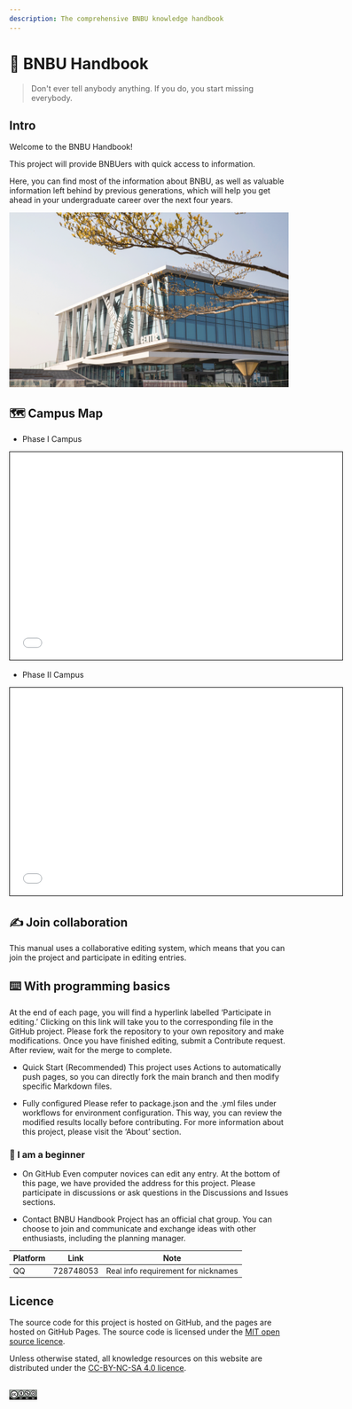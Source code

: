 ```yaml
---
description: The comprehensive BNBU knowledge handbook
---
```


# 🏫 BNBU Handbook

> Don't ever tell anybody anything. If you do, you start missing everybody.

## Intro

Welcome to the BNBU Handbook!

This project will provide BNBUers with quick access to information.

Here, you can find most of the information about BNBU, as well as valuable information left behind by previous generations, which will help you get ahead in your undergraduate career over the next four years.

![](../assets/pic/BNBU.png)

## 🗺️ Campus Map
* Phase I Campus
<iframe src="/map/one.pdf" width="600" height="375" style="border:1px solid black;"></iframe>

* Phase II Campus
<iframe src="/map/two.pdf" width="600" height="375" style="border:1px solid black;"></iframe>

## ✍️ Join collaboration

This manual uses a collaborative editing system, which means that you can join the project and participate in editing entries.

## ⌨️ With programming basics

At the end of each page, you will find a hyperlink labelled ‘Participate in editing.’ Clicking on this link will take you to the corresponding file in the GitHub project. Please fork the repository to your own repository and make modifications. Once you have finished editing, submit a Contribute request. After review, wait for the merge to complete.

* Quick Start (Recommended)
This project uses Actions to automatically push pages, so you can directly fork the main branch and then modify specific Markdown files.

* Fully configured
Please refer to package.json and the .yml files under workflows for environment configuration. This way, you can review the modified results locally before contributing. For more information about this project, please visit the ‘About’ section.

### 🔰 I am a beginner

* On GitHub
Even computer novices can edit any entry. At the bottom of this page, we have provided the address for this project. Please participate in discussions or ask questions in the Discussions and Issues sections.

* Contact
BNBU Handbook Project has an official chat group. You can choose to join and communicate and exchange ideas with other enthusiasts, including the planning manager.

| Platform | Link | Note |
|-----|-----|-----|
| QQ | 728748053 | Real info requirement for nicknames |

## Licence

The source code for this project is hosted on GitHub, and the pages are hosted on GitHub Pages. The source code is licensed under the [MIT open source licence](https://mit-license.org/).

Unless otherwise stated, all knowledge resources on this website are distributed under the [CC-BY-NC-SA 4.0 licence](https://creativecommons.org/licenses/by-nc-sa/4.0/).

<br>

<img src=../assets/icon/rect-by-nc-sa.png width=10% />
